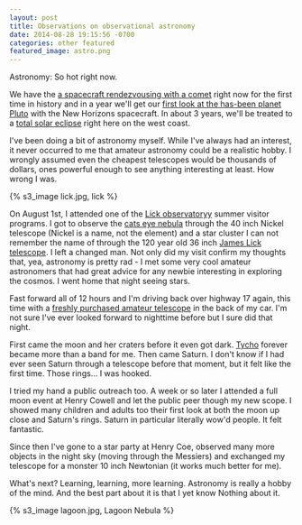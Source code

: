 ```yaml
---
layout: post
title: Observations on observational astronomy
date: 2014-08-28 19:15:56 -0700
categories: other featured
featured_image: astro.png
---
```

Astronomy: So hot right now.

We have the [a spacecraft rendezvousing with a comet](https://www.google.com/search?q=rosetta+spacecraft&tbm=nws) right now for the first time in history and in a year we'll get our [first look at the has-been planet Pluto](http://www.nasa.gov/mission_pages/newhorizons/main/) with the New Horizons spacecraft. In about 3 years, we'll be treated to a [total solar eclipse](http://www.eclipse2017.org/2017/path_through_the_US.htm) right here on the west coast.

I've been doing a bit of astronomy myself. While I've always had an interest, it never occurred to me that amateur astronomy could be a realistic hobby. I wrongly assumed even the cheapest telescopes would be thousands of dollars, ones powerful enough to see anything interesting at least. How wrong I was.

{% s3_image lick.jpg, lick %}

On August 1st, I attended one of the [Lick observatoryy](http://www.ucolick.org/public/sumvispro.html) summer visitor programs. I got to observe the [cats eye nebula](http://cognitivedistortion.com/img/FG85/Space/51_The-Cats-Eye-Nebula.jpg) through the 40 inch Nickel telescope (Nickel is a name, not the element) and a star cluster I can not remember the name of through the 120 year old 36 inch [James Lick telescope](http://en.wikipedia.org/wiki/James_Lick_telescope). I left a changed man. Not only did my visit confirm my thoughts that, yea, astronomy is pretty rad - I met some very cool amateur astronomers that had great advice for any newbie interesting in exploring the cosmos. I went home that night seeing stars.


Fast forward all of 12 hours and I'm driving back over highway 17 again, this time with a [freshly purchased amateur telescope](http://www.telescope.com/Orion-StarSeeker-III-127mm-GoTo-Mak-Cass-Telescope/p/106371.uts) in the back of my car. I'm not sure I've ever looked forward to nighttime before but I sure did that night.

First came the moon and her craters before it even got dark. [Tycho](http://en.wikipedia.org/wiki/Tycho_%28crater%29) forever became more than a band for me. Then came Saturn. I don't know if I had ever seen Saturn through a telescope before that moment, but it felt like the first time. Those rings... I was hooked.


I tried my hand a public outreach too. A week or so later I attended a full moon event at Henry Cowell and let the public peer though my new scope. I showed many children and adults too their first look at both the moon up close and Saturn's rings. Saturn in particular literally wow'd people. It felt fantastic.

Since then I've gone to a star party at Henry Coe, observed many more objects in the night sky (moving through the Messiers) and exchanged my telescope for a monster 10 inch Newtonian (it works much better for me).

What's next? Learning, learning, more learning. Astronomy is really a hobby of the mind. And the best part about it is that I yet know Nothing about it.

{% s3_image lagoon.jpg, Lagoon Nebula %}

